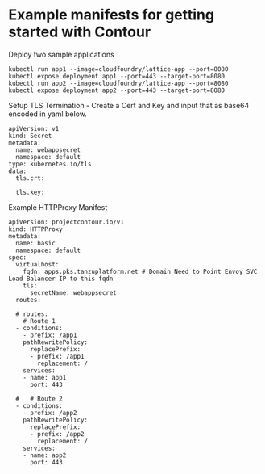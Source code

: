# Example manifests for getting started with Contour

Deploy two sample applications
```
kubectl run app1 --image=cloudfoundry/lattice-app --port=8080
kubectl expose deployment app1 --port=443 --target-port=8080
kubectl run app2 --image=cloudfoundry/lattice-app --port=8080
kubectl expose deployment app2 --port=443 --target-port=8080
```

Setup TLS Termination - Create a Cert and Key and input that as base64 encoded in yaml below.
```
apiVersion: v1
kind: Secret
metadata:
  name: webappsecret
  namespace: default
type: kubernetes.io/tls
data:
  tls.crt:

  tls.key:
```

Example HTTPProxy Manifest
```
apiVersion: projectcontour.io/v1
kind: HTTPProxy
metadata:
  name: basic
  namespace: default
spec:
  virtualhost:
    fqdn: apps.pks.tanzuplatform.net # Domain Need to Point Envoy SVC Load Balancer IP to this fqdn
    tls:
      secretName: webappsecret
  routes:

  # routes:
    # Route 1
  - conditions:
    - prefix: /app1
    pathRewritePolicy:
      replacePrefix:
      - prefix: /app1
        replacement: /
    services:
    - name: app1
      port: 443

  #   # Route 2
  - conditions:
    - prefix: /app2
    pathRewritePolicy:
      replacePrefix:
      - prefix: /app2
        replacement: /
    services:
    - name: app2
      port: 443
```

